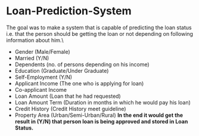 # Loan-Prediction-System
The goal was to make a system that is capable of predicting the loan status i.e. that the person should be getting the loan or not
depending on following information about him.\
  - Gender (Male/Female)
  - Married (Y/N)
  - Dependents (no. of persons depending on his income)
  - Education (Graduate/Under Graduate)
  - Self-Employment (Y/N)
  - Applicant Income (The one who is applying for loan)
  - Co-applicant Income
  - Loan Amount (Loan that he had requested)
  - Loan Amount Term (Duration in months in which he would pay his loan)
  - Credit History (Credit History meet guideline)
  - Property Area (Urban/Semi-Urban/Rural)
**In the end it would get the result in (Y/N) that person loan is being approved and stored in Loan Status.**

